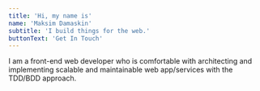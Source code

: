 ```yaml
---
title: 'Hi, my name is'
name: 'Maksim Damaskin'
subtitle: 'I build things for the web.'
buttonText: 'Get In Touch'
---
```


I am a front-end web developer who is comfortable with architecting and implementing scalable and
maintainable web app/services with the TDD/BDD approach.
